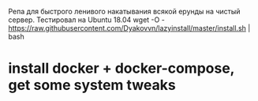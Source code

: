 Репа для быстрого ленивого накатывания всякой ерунды на чистый сервер.
Тестировал на Ubuntu 18.04
wget -O - https://raw.githubusercontent.com/Dyakovvn/lazyinstall/master/install.sh | bash
# install docker + docker-compose, get some system tweaks


